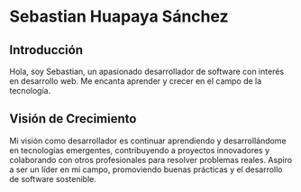 # Sebastian Huapaya Sánchez

## Introducción
Hola, soy Sebastian, un apasionado desarrollador de software con interés en desarrollo web. Me encanta aprender y crecer en el campo de la tecnología.

## Visión de Crecimiento
Mi visión como desarrollador es continuar aprendiendo y desarrollándome en tecnologías emergentes, contribuyendo a proyectos innovadores y colaborando con otros profesionales para resolver problemas reales. Aspiro a ser un líder en mi campo, promoviendo buenas prácticas y el desarrollo de software sostenible.
